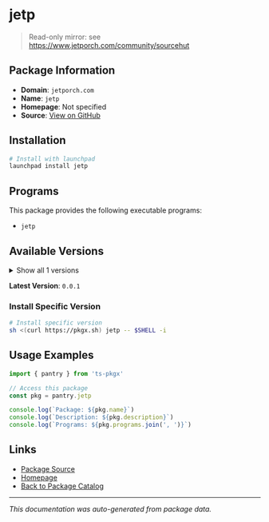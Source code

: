 # jetp

> Read-only mirror: see https://www.jetporch.com/community/sourcehut

## Package Information

- **Domain**: `jetporch.com`
- **Name**: `jetp`
- **Homepage**: Not specified
- **Source**: [View on GitHub](https://github.com/pkgxdev/pantry/tree/main/projects/jetporch.com/package.yml)

## Installation

```bash
# Install with launchpad
launchpad install jetp
```

## Programs

This package provides the following executable programs:

- `jetp`

## Available Versions

<details>
<summary>Show all 1 versions</summary>

- `0.0.1`

</details>

**Latest Version**: `0.0.1`

### Install Specific Version

```bash
# Install specific version
sh <(curl https://pkgx.sh) jetp -- $SHELL -i
```

## Usage Examples

```typescript
import { pantry } from 'ts-pkgx'

// Access this package
const pkg = pantry.jetp

console.log(`Package: ${pkg.name}`)
console.log(`Description: ${pkg.description}`)
console.log(`Programs: ${pkg.programs.join(', ')}`)
```

## Links

- [Package Source](https://github.com/pkgxdev/pantry/tree/main/projects/jetporch.com/package.yml)
- [Homepage](#)
- [Back to Package Catalog](../../package-catalog.md)

---

*This documentation was auto-generated from package data.*
